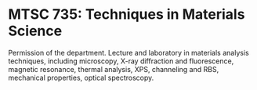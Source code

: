 # MTSC 735: Techniques in Materials Science

Permission of the department. Lecture and laboratory in materials analysis techniques, including microscopy, X-ray diffraction and fluorescence, magnetic resonance, thermal analysis, XPS, channeling and RBS, mechanical properties, optical spectroscopy.
